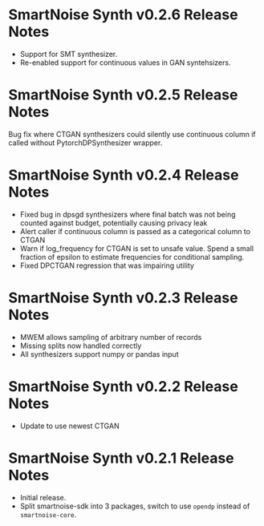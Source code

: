 # SmartNoise Synth v0.2.6 Release Notes

* Support for SMT synthesizer.
* Re-enabled support for continuous values in GAN syntehsizers.

# SmartNoise Synth v0.2.5 Release Notes

Bug fix where CTGAN synthesizers could silently use continuous column if called without PytorchDPSynthesizer wrapper.

# SmartNoise Synth v0.2.4 Release Notes

* Fixed bug in dpsgd synthesizers where final batch was not being counted against budget, potentially causing privacy leak
* Alert caller if continuous column is passed as a categorical column to CTGAN
* Warn if log_frequency for CTGAN is set to unsafe value.  Spend a small fraction of epsilon to estimate frequencies for conditional sampling.
* Fixed DPCTGAN regression that was impairing utility

# SmartNoise Synth v0.2.3 Release Notes

* MWEM allows sampling of arbitrary number of records
* Missing splits now handled correctly
* All synthesizers support numpy or pandas input

# SmartNoise Synth v0.2.2 Release Notes

* Update to use newest CTGAN

# SmartNoise Synth v0.2.1 Release Notes

* Initial release.  
* Split smartnoise-sdk into 3 packages, switch to use `opendp` instead of `smartnoise-core`.
